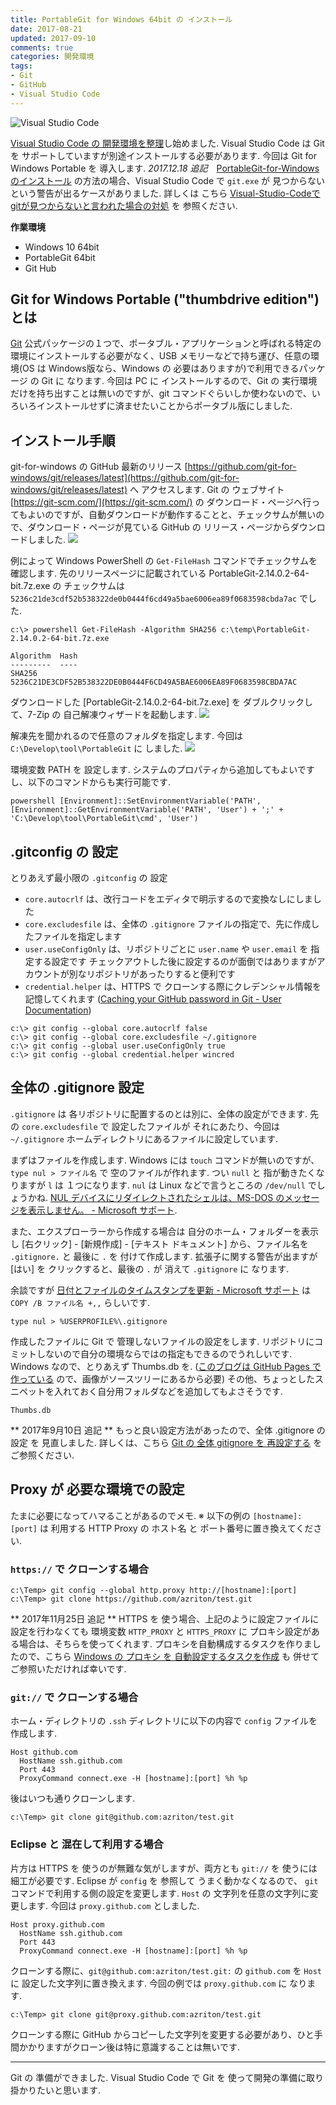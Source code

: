 ```yaml
---
title: PortableGit for Windows 64bit の インストール
date: 2017-08-21
updated: 2017-09-10
comments: true
categories: 開発環境
tags:
- Git
- GitHub
- Visual Studio Code
---
```


![](/assets/vscode/visual-studio-code.png "Visual Studio Code")

[Visual Studio Code の 開発環境を整理](/2017/08/18/Visual-Studio-Codeのインストール/)し始めました. Visual Studio Code は Git を サポートしていますが別途インストールする必要があります. 今回は Git for Windows Portable を 導入します.
*2017.12.18 追記*　[PortableGit-for-Windowsのインストール](/2017/08/21/PortableGit-for-Windowsのインストール/) の方法の場合、Visual Studio Code で `git.exe` が 見つからないという警告が出るケースがありました. 詳しくは こちら [Visual-Studio-Codeでgitが見つからないと言われた場合の対処](/2017/12/18/Visual-Studio-Codeでgitが見つからないと言われた場合の対処/) を 参照ください.

**作業環境**
- Windows 10 64bit
- PortableGit 64bit
- Git Hub


## Git for Windows Portable ("thumbdrive edition") とは
[Git](https://git-scm.com/) 公式パッケージの１つで、ポータブル・アプリケーションと呼ばれる特定の環境にインストールする必要がなく、USB メモリーなどで持ち運び、任意の環境(OS は Windows版なら、Windows の 必要はありますが)で利用できるパッケージ の Git に なります.
今回は PC に インストールするので、Git の 実行環境だけを持ち出すことは無いのですが、git コマンドぐらいしか使わないので、いろいろインストールせずに済ませたいことからポータブル版にしました.


## インストール手順
git-for-windows の GitHub 最新のリリース [https://github.com/git-for-windows/git/releases/latest](https://github.com/git-for-windows/git/releases/latest) へ アクセスします. Git の ウェブサイト [https://git-scm.com/](https://git-scm.com/) の ダウンロード・ページへ行ってもよいのですが、自動ダウンロードが動作することと、チェックサムが無いので、ダウンロード・ページが見ている GitHub の リリース・ページからダウンロードしました.
![](/assets/vscode/install-git/01.png)

例によって Windows PowerShell の `Get-FileHash` コマンドでチェックサムを確認します.
先のリリースページに記載されている PortableGit-2.14.0.2-64-bit.7z.exe の チェックサムは `5236c21de3cdf52b538322de0b0444f6cd49a5bae6006ea89f0683598cbda7ac` でした.
```console
c:\> powershell Get-FileHash -Algorithm SHA256 c:\temp\PortableGit-2.14.0.2-64-bit.7z.exe

Algorithm  Hash
---------  ----
SHA256     5236C21DE3CDF52B538322DE0B0444F6CD49A5BAE6006EA89F0683598CBDA7AC
```

ダウンロードした [PortableGit-2.14.0.2-64-bit.7z.exe] を ダブルクリックして、7-Zip の 自己解凍ウィザードを起動します.
![](/assets/vscode/install-git/02.png)

解凍先を聞かれるので任意のフォルダを指定します. 今回は `C:\Develop\tool\PortableGit` に しました.
![](/assets/vscode/install-git/03.png)

環境変数 PATH を 設定します.  システムのプロパティから追加してもよいですし、以下のコマンドからも実行可能です.
```console
powershell [Environment]::SetEnvironmentVariable('PATH', [Environment]::GetEnvironmentVariable('PATH', 'User') + ';' + 'C:\Develop\tool\PortableGit\cmd', 'User')
```


## .gitconfig の 設定
とりあえず最小限の `.gitconfig` の 設定
- `core.autocrlf` は、改行コードをエディタで明示するので変換なしにしました
- `core.excludesfile` は、全体の `.gitignore` ファイルの指定で、先に作成したファイルを指定します
- `user.useConfigOnly` は、リポジトリごとに `user.name` や `user.email` を 指定する設定です
チェックアウトした後に設定するのが面倒ではありますがアカウントが別なリポジトリがあったりすると便利です
- `credential.helper` は、HTTPS で クローンする際にクレデンシャル情報を記憶してくれます ([Caching your GitHub password in Git - User Documentation](https://help.github.com/articles/caching-your-github-password-in-git/))
```console
c:\> git config --global core.autocrlf false
c:\> git config --global core.excludesfile ~/.gitignore
c:\> git config --global user.useConfigOnly true
c:\> git config --global credential.helper wincred
```


## 全体の .gitignore 設定
`.gitignore` は 各リポジトリに配置するのとは別に、全体の設定ができます. 先の `core.excludesfile` で 設定したファイルが それにあたり、今回は `~/.gitignore` ホームディレクトリにあるファイルに設定しています.

まずはファイルを作成します. Windows には `touch` コマンドが無いのですが、 `type nul > ファイル名` で 空のファイルが作れます. つい `null` と 指が動きたくなりますが `l` は １つになります. `nul` は Linux などで言うところの `/dev/null` でしょうかね. [NUL デバイスにリダイレクトされたシェルは、MS-DOS のメッセージを表示しません。 - Microsoft サポート](https://support.microsoft.com/ja-jp/help/40592/shell-redirected-to-nul-device-suppresses-ms-dos-message).

また、エクスプローラーから作成する場合は 自分のホーム・フォルダーを表示し [右クリック] - [新規作成] - [テキスト ドキュメント] から、ファイル名を `.gitignore.` と 最後に `.` を 付けて作成します. 拡張子に関する警告が出ますが [はい] を クリックすると、最後の `.` が 消えて `.gitignore` に なります.

余談ですが [日付とファイルのタイムスタンプを更新 - Microsoft サポート](https://support.microsoft.com/ja-jp/help/69581/updating-the-date-and-time-stamps-on-files) は `COPY /B ファイル名 +,,` らしいです.
```console
type nul > %USERPROFILE%\.gitignore
```

作成したファイルに Git で 管理しないファイルの設定をします.
リポジトリにコミットしないので自分の環境ならではの指定もできるのでうれしいです. Windows なので、とりあえず Thumbs.db を. ([このブログは GitHub Pages で 作っている](/2016/11/01/HexoとGitHub-Pagesでブログ環境の構築/) ので、画像がソースツリーにあるから必要)
その他、ちょっとしたスニペットを入れておく自分用フォルダなどを追加してもよさそうです.
```.gitignore
Thumbs.db
```

** 2017年9月10日 追記 **
もっと良い設定方法があったので、全体 .gitignore の 設定 を 見直しました.
詳しくは、こちら [Git の 全体 gitignore を 再設定する](/2017/09/13/Gitの全体gitignoreを再設定する/) を ご参照ください.


## Proxy が 必要な環境での設定
たまに必要になってハマることがあるのでメモ.
※ 以下の例の `[hostname]:[port]` は 利用する HTTP Proxy の ホスト名 と ポート番号に置き換えてください.


### `https://` で クローンする場合
```console
c:\Temp> git config --global http.proxy http://[hostname]:[port]
c:\Temp> git clone https://github.com/azriton/test.git
```

** 2017年11月25日 追記 **
HTTPS を 使う場合、上記のように設定ファイルに設定を行わなくても 環境変数 `HTTP_PROXY` と `HTTPS_PROXY` に プロキシ設定がある場合は、そちらを使ってくれます.
プロキシを自動構成するタスクを作りましたので、こちら [Windows の プロキシ を 自動設定するタスクを作成](/2017/11/25/Windowsのプロキシを自動設定するタスクを作成/) も 併せて ご参照いただければ幸いです.


### `git://` で クローンする場合
ホーム・ディレクトリの `.ssh` ディレクトリに以下の内容で `config` ファイルを作成します.
```
Host github.com
  HostName ssh.github.com
  Port 443
  ProxyCommand connect.exe -H [hostname]:[port] %h %p
```

後はいつも通りクローンします.
```console
c:\Temp> git clone git@github.com:azriton/test.git
```


### Eclipse と 混在して利用する場合
片方は HTTPS を 使うのが無難な気がしますが、両方とも `git://` を 使うには細工が必要です. Eclipse が `config` を 参照して うまく動かなくなるので、 `git` コマンドで利用する側の設定を変更します.
`Host` の 文字列を任意の文字列に変更します. 今回は `proxy.github.com` としました.
```
Host proxy.github.com
  HostName ssh.github.com
  Port 443
  ProxyCommand connect.exe -H [hostname]:[port] %h %p
```

クローンする際に、`git@github.com:azriton/test.git:` の `github.com` を `Host` に 設定した文字列に置き換えます. 今回の例では `proxy.github.com` に なります.
```console
c:\Temp> git clone git@proxy.github.com:azriton/test.git
```

クローンする際に GitHub からコピーした文字列を変更する必要があり、ひと手間かかりますがクローン後は特に意識することは無いです.



- - - -
Git の 準備ができました. Visual Studio Code で Git を 使って開発の準備に取り掛かりたいと思います.
